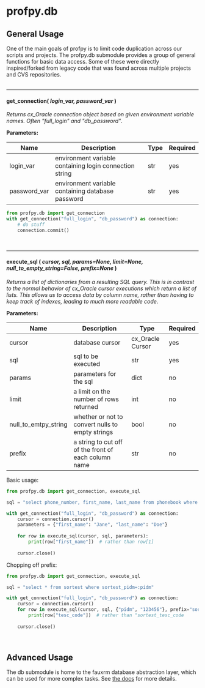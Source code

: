 # profpy.db

## General Usage
One of the main goals of profpy is to limit code duplication across our scripts and projects. The profpy.db submodule
provides a group of general functions for basic data access. Some of these were directly inspired/forked from legacy code
that was found across multiple projects and CVS repositories. 
<br>
<br>

---

#### get_connection(<i> login_var, password_var </i>)
<i>Returns cx_Oracle connection object based on given environment variable names. Often "full_login" and "db_password"</i>.

<b>Parameters:</b>

| Name         | Description                                             | Type | Required |
|--------------|---------------------------------------------------------|------|----------|
| login_var    | environment variable containing login connection string | str  | yes      |
| password_var | environment variable containing database password       | str  | yes      |

```python
from profpy.db import get_connection
with get_connection("full_login", "db_password") as connection:
    # do stuff
    connection.commit()
```
<br>

---

#### execute_sql ( <i>cursor, sql, params=None, limit=None, null_to_empty_string=False, prefix=None</i> )
<i>Returns a list of dictionaries from a resulting SQL query. This is in contrast to the normal behavior of cx_Oracle cursor
executions which return a list of lists. This allows us to access data by column name, rather than having to keep track of indexes, leading to much more readable code.</i>

<b>Parameters:</b>

| Name                 | Description                                          | Type             | Required |
|----------------------|------------------------------------------------------|------------------|----------|
| cursor               | database cursor                                      | cx_Oracle Cursor | yes      |
| sql                  | sql to be executed                                   | str              | yes      |
| params               | parameters for the sql                               | dict             | no       |
| limit                | a limit on the number of rows returned               | int              | no       |
| null_to_emtpy_string | whether or not to convert nulls to empty strings     | bool             | no       |
| prefix               | a string to cut off of the front of each column name | str              | no       |


Basic usage:
```python
from profpy.db import get_connection, execute_sql

sql = "select phone_number, first_name, last_name from phonebook where last_name=:last_name and first_name=:first_name"

with get_connection("full_login", "db_password") as connection:
    cursor = connection.cursor()
    parameters = {"first_name": "Jane", "last_name": "Doe"}
    
    for row in execute_sql(cursor, sql, parameters):
        print(row["first_name"])  # rather than row[1]
    
    cursor.close()
```

Chopping off prefix:
```python
from profpy.db import get_connection, execute_sql

sql = "select * from sortest where sortest_pidm=:pidm"

with get_connection("full_login", "db_password") as connection:
    cursor = connection.cursor()
    for row in execute_sql(cursor, sql, {"pidm", "123456"}, prefix="sortest_"):
        print(row["tesc_code"])  # rather than "sortest_tesc_code
        
    cursor.close()
```
<br>

## Advanced Usage
The db submodule is home to the fauxrm database abstraction layer, which can be used for more complex tasks. See [the docs](./fauxrm/README.md) for more details.